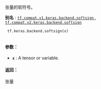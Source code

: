 张量的软符号。

**别名** : [ `tf.compat.v1.keras.backend.softsign` ](/api_docs/python/tf/keras/backend/softsign), [ `tf.compat.v2.keras.backend.softsign` ](/api_docs/python/tf/keras/backend/softsign)

```
 tf.keras.backend.softsign(x)
 
```

#### 参数：
- **`x`** : A tensor or variable.


#### 返回：
张量

